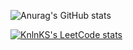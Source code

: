 ![Anurag's GitHub stats](https://github-readme-stats.vercel.app/api?username=Jean-Da-Rocha&count_private=true&show_icons=true&theme=material-palenight)

[![KnlnKS's LeetCode stats](https://leetcode-stats-six.vercel.app/?username=Juanitr0&theme=dark)](https://github.com/KnlnKS/leetcode-stats)


<!--
**Jean-Da-Rocha/Jean-Da-Rocha** is a ✨ _special_ ✨ repository because its `README.md` (this file) appears on your GitHub profile.

Here are some ideas to get you started:

- 🔭 I’m currently working on ...
- 🌱 I’m currently learning ...
- 👯 I’m looking to collaborate on ...
- 🤔 I’m looking for help with ...
- 💬 Ask me about ...
- 📫 How to reach me: ...
- 😄 Pronouns: ...
- ⚡ Fun fact: ...
-->
